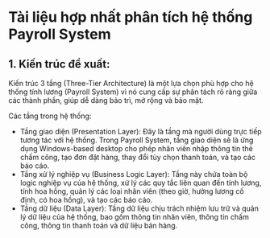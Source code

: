 # Tài liệu hợp nhất phân tích hệ thống Payroll System

## 1. Kiến trúc đề xuất:

Kiến trúc 3 tầng (Three-Tier Architecture) là một lựa chọn phù hợp cho hệ thống tính lương (Payroll System) vì nó cung cấp sự phân tách rõ ràng giữa các thành phần, giúp dễ dàng bảo trì, mở rộng và bảo mật.

Các tầng trong hệ thống:
- Tầng giao diện (Presentation Layer): Đây là tầng mà người dùng trực tiếp tương tác với hệ thống. Trong Payroll System, tầng giao diện sẽ là ứng dụng Windows-based desktop cho phép nhân viên nhập thông tin thẻ chấm công, tạo đơn đặt hàng, thay đổi tùy chọn thanh toán, và tạo các báo cáo.
- Tầng xử lý nghiệp vụ (Business Logic Layer): Tầng này chứa toàn bộ logic nghiệp vụ của hệ thống, xử lý các quy tắc liên quan đến tính lương, tính hoa hồng, quản lý các loại nhân viên (theo giờ, hưởng lương cố định, có hoa hồng), và tạo các báo cáo.
- Tầng dữ liệu (Data Layer): Tầng dữ liệu chịu trách nhiệm lưu trữ và quản lý dữ liệu của hệ thống, bao gồm thông tin nhân viên, thông tin chấm công, thông tin thanh toán và dữ liệu bán hàng.
